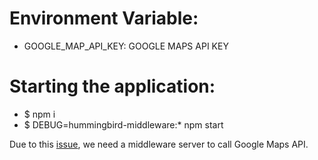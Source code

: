 # Environment Variable:

-   GOOGLE_MAP_API_KEY: GOOGLE MAPS API KEY

# Starting the application:

-   \$ npm i
-   \$ DEBUG=hummingbird-middleware:\* npm start

Due to this [issue](https://github.com/googlemaps/google-maps-services-js/issues/59#issuecomment-399626833), we need a middleware server to call Google Maps API.
